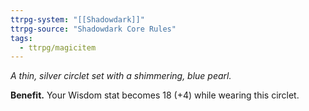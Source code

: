 ```yaml
---
ttrpg-system: "[[Shadowdark]]"
ttrpg-source: "Shadowdark Core Rules"
tags:
  - ttrpg/magicitem
---
```

*A thin, silver circlet set with a shimmering, blue pearl.*

**Benefit.** Your Wisdom stat becomes 18 (+4) while wearing this circlet.
